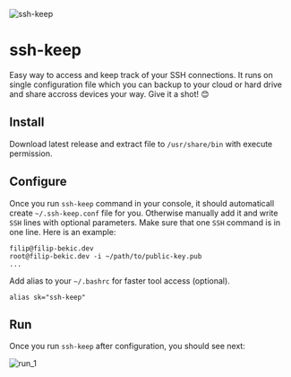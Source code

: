 ![ssh-keep](https://i.imgur.com/sEr1RRJ.png)

# ssh-keep
Easy way to access and keep track of your SSH connections. It runs on single configuration file which you can backup to your cloud or hard drive and share accross devices your way. Give it a shot! :blush:

## Install

Download latest release and extract file to `/usr/share/bin` with execute permission.

## Configure

Once you run `ssh-keep` command in your console, it should automaticall create `~/.ssh-keep.conf` file for you. Otherwise manually add it and write `SSH` lines with optional parameters. Make sure that one `SSH` command is in one line. Here is an example:

```
filip@filip-bekic.dev
root@filip-bekic.dev -i ~/path/to/public-key.pub
...
```

Add alias to your `~/.bashrc` for faster tool access (optional).
```
alias sk="ssh-keep"
```

## Run
Once you run `ssh-keep` after configuration, you should see next: 

![run_1](https://i.imgur.com/tXbjDjE.png)




